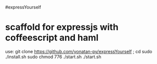 #expressYourself

scaffold for expressjs with coffeescript and haml
===============

use:
        git clone https://github.com/yonatan-py/expressYourself <app-name>;
        cd <app-name>
        sudo ./install.sh
        sudo chmod 776 ./start.sh
        ./start.sh
